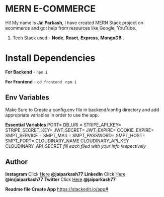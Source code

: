 # MERN E-COMMERCE

Hi! My name is **Jai Parkash**, I have created MERN Stack project on ecommerce and got help from resources like Google, YouTube.

1.  Tech Stack used:- **Node**, **React**, **Express**, **MongoDB** .

# Install Dependencies

**For Backend** - `npm i`

**For Frontend** - `cd frontend` ` npm i`

## Env Variables

Make Sure to Create a config.env file in backend/config directory and add appropriate variables in order to use the app.

**Essential Variables**
PORT=
DB_URI =
STRIPE_API_KEY=
STRIPE_SECRET_KEY=
JWT_SECRET=
JWT_EXPIRE=
COOKIE_EXPIRE=
SMPT_SERVICE =
SMPT_MAIL=
SMPT_PASSWORD=
SMPT_HOST=
SMPT_PORT=
CLOUDINARY_NAME
CLOUDINARY_API_KEY
CLOUDINARY_API_SECRET
_fill each filed with your info respectively_

## Author

**Instagram** Click [Here](https://www.instagram.com/jaiparkash77/) **@jaiparkash77**
**LinkedIn** Click [Here](https://linkedin.com/in/jaiparkash77) **@in/jaiparkash77**
**Twitter** Click [Here](https://twitter.com/jaiparkash77) **@jaiparkash77**

**Readme file Create App**
https://stackedit.io/app#